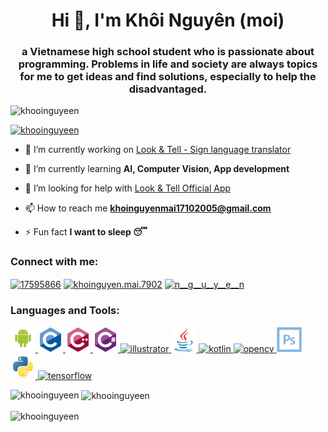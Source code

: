 <h1 align="center">Hi 👋, I'm Khôi Nguyên (moi)</h1>
<h3 align="center">a Vietnamese high school student who is passionate about programming. Problems in life and society are always topics for me to get ideas and find solutions, especially to help the disadvantaged.</h3>

<p align="left"> <img src="https://komarev.com/ghpvc/?username=khooinguyeen&label=Profile%20views&color=0e75b6&style=flat" alt="khooinguyeen" /> </p>

<p align="left"> <a href="https://github.com/ryo-ma/github-profile-trophy"><img src="https://github-profile-trophy.vercel.app/?username=khooinguyeen" alt="khooinguyeen" /></a> </p>

- 🔭 I’m currently working on [Look & Tell - Sign language translator](https://github.com/khooinguyeen/Sign-Language-Translator)

- 🌱 I’m currently learning **AI, Computer Vision, App development**

- 🤝 I’m looking for help with [Look & Tell Official App](https://github.com/khooinguyeen/LookandTell-OfficialApp)

- 📫 How to reach me **khoinguyenmai17102005@gmail.com**

- ⚡ Fun fact **I want to sleep 😴**

<h3 align="left">Connect with me:</h3>
<p align="left">
<a href="https://stackoverflow.com/users/17595866" target="blank"><img align="center" src="https://raw.githubusercontent.com/rahuldkjain/github-profile-readme-generator/master/src/images/icons/Social/stack-overflow.svg" alt="17595866" height="30" width="40" /></a>
<a href="https://fb.com/khoinguyen.mai.7902" target="blank"><img align="center" src="https://raw.githubusercontent.com/rahuldkjain/github-profile-readme-generator/master/src/images/icons/Social/facebook.svg" alt="khoinguyen.mai.7902" height="30" width="40" /></a>
<a href="https://instagram.com/n__g__u__y__e__n" target="blank"><img align="center" src="https://raw.githubusercontent.com/rahuldkjain/github-profile-readme-generator/master/src/images/icons/Social/instagram.svg" alt="n__g__u__y__e__n" height="30" width="40" /></a>
</p>

<h3 align="left">Languages and Tools:</h3>
<p align="left"> <a href="https://developer.android.com" target="_blank" rel="noreferrer"> <img src="https://raw.githubusercontent.com/devicons/devicon/master/icons/android/android-original-wordmark.svg" alt="android" width="40" height="40"/> </a> <a href="https://www.cprogramming.com/" target="_blank" rel="noreferrer"> <img src="https://raw.githubusercontent.com/devicons/devicon/master/icons/c/c-original.svg" alt="c" width="40" height="40"/> </a> <a href="https://www.w3schools.com/cpp/" target="_blank" rel="noreferrer"> <img src="https://raw.githubusercontent.com/devicons/devicon/master/icons/cplusplus/cplusplus-original.svg" alt="cplusplus" width="40" height="40"/> </a> <a href="https://www.w3schools.com/cs/" target="_blank" rel="noreferrer"> <img src="https://raw.githubusercontent.com/devicons/devicon/master/icons/csharp/csharp-original.svg" alt="csharp" width="40" height="40"/> </a> <a href="https://www.adobe.com/in/products/illustrator.html" target="_blank" rel="noreferrer"> <img src="https://www.vectorlogo.zone/logos/adobe_illustrator/adobe_illustrator-icon.svg" alt="illustrator" width="40" height="40"/> </a> <a href="https://www.java.com" target="_blank" rel="noreferrer"> <img src="https://raw.githubusercontent.com/devicons/devicon/master/icons/java/java-original.svg" alt="java" width="40" height="40"/> </a> <a href="https://kotlinlang.org" target="_blank" rel="noreferrer"> <img src="https://www.vectorlogo.zone/logos/kotlinlang/kotlinlang-icon.svg" alt="kotlin" width="40" height="40"/> </a> <a href="https://opencv.org/" target="_blank" rel="noreferrer"> <img src="https://www.vectorlogo.zone/logos/opencv/opencv-icon.svg" alt="opencv" width="40" height="40"/> </a> <a href="https://www.photoshop.com/en" target="_blank" rel="noreferrer"> <img src="https://raw.githubusercontent.com/devicons/devicon/master/icons/photoshop/photoshop-line.svg" alt="photoshop" width="40" height="40"/> </a> <a href="https://www.python.org" target="_blank" rel="noreferrer"> <img src="https://raw.githubusercontent.com/devicons/devicon/master/icons/python/python-original.svg" alt="python" width="40" height="40"/> </a> <a href="https://www.tensorflow.org" target="_blank" rel="noreferrer"> <img src="https://www.vectorlogo.zone/logos/tensorflow/tensorflow-icon.svg" alt="tensorflow" width="40" height="40"/> </a> </p>

<p><img align="left" src="https://github-readme-stats.vercel.app/api/top-langs?username=khooinguyeen&show_icons=true&locale=en&layout=compact" alt="khooinguyeen" /></p>

<p>&nbsp;<img align="center" src="https://github-readme-stats.vercel.app/api?username=khooinguyeen&show_icons=true&locale=en" alt="khooinguyeen" /></p>

<p><img align="center" src="https://github-readme-streak-stats.herokuapp.com/?user=khooinguyeen&" alt="khooinguyeen" /></p>

